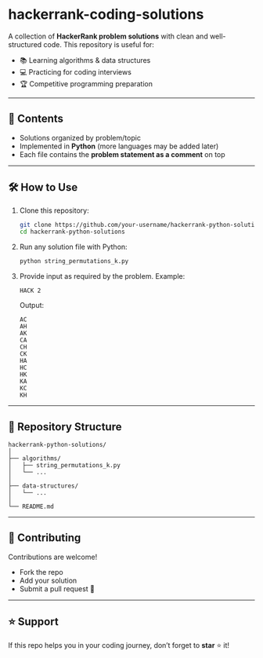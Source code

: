 # hackerrank-coding-solutions

A collection of **HackerRank problem solutions** with clean and well-structured code.
This repository is useful for:

* 📚 Learning algorithms & data structures
* 💻 Practicing for coding interviews
* 🏆 Competitive programming preparation

---

## 📌 Contents

* Solutions organized by problem/topic
* Implemented in **Python** (more languages may be added later)
* Each file contains the **problem statement as a comment** on top

---

## 🛠 How to Use

1. Clone this repository:

   ```bash
   git clone https://github.com/your-username/hackerrank-python-solutions.git
   cd hackerrank-python-solutions
   ```
2. Run any solution file with Python:

   ```bash
   python string_permutations_k.py
   ```
3. Provide input as required by the problem. Example:

   ```
   HACK 2
   ```

   Output:

   ```
   AC
   AH
   AK
   CA
   CH
   CK
   HA
   HC
   HK
   KA
   KC
   KH
   ```

---

## 📂 Repository Structure

```
hackerrank-python-solutions/
│
├── algorithms/
│   ├── string_permutations_k.py
│   └── ...
│
├── data-structures/
│   └── ...
│
└── README.md
```

---

## 🤝 Contributing

Contributions are welcome!

* Fork the repo
* Add your solution
* Submit a pull request 🎉

---

## ⭐ Support

If this repo helps you in your coding journey, don’t forget to **star** ⭐ it!
